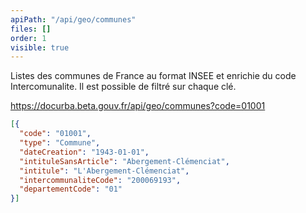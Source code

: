 ```yaml
---
apiPath: "/api/geo/communes"
files: []
order: 1
visible: true
---
```

Listes des communes de France au format INSEE et enrichie du code Intercomunalite. Il est possible de filtré sur chaque clé.

https://docurba.beta.gouv.fr/api/geo/communes?code=01001
```json
[{
  "code": "01001",
  "type": "Commune",
  "dateCreation": "1943-01-01",
  "intituleSansArticle": "Abergement-Clémenciat",
  "intitule": "L'Abergement-Clémenciat",
  "intercommunaliteCode": "200069193",
  "departementCode": "01"
}]
```
